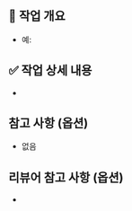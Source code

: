 ## 📌 작업 개요
<!-- 이 PR에서 작업한 내용을 한 줄로 설명 -->
- 예: 

## ✅ 작업 상세 내용
<!-- 주요 변경 사항을 bullet 형식으로 간결하게 작성 -->
- 

## 참고 사항 (옵션)
<!-- 참고 문서, 관련 이슈 링크 등 -->
- 없음

## 리뷰어 참고 사항 (옵션)
<!-- 리뷰어가 유의해야 할 부분이 있다면 작성 -->
- 
